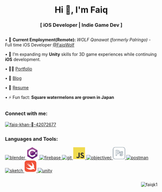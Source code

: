 

<h1 align="center">Hi 👋, I'm Faiq</h1>
<h3 align="center"> [ iOS Developer | Indie Game Dev ] </h3>

<h2 align="left"></h2>

• 💼 **Current Employment(Remote):** *WOLF Qanawat (formerly Palringo)*  - Full time iOS Developer [@FaiqWolf](https://github.com/FaiqWolf/)

• 🌱 I’m expanding my **Unity** skills for 3D game experiences while continuing **iOS** development.

• 👨‍💻 [Portfolio](http://www.faiq.co.uk)

• 📝 [Blog](http://www.faiq.co.uk/blog/)

• 📄 [Resume](http://www.faiq.co.uk/FaiqKhanCV.pdf)

• ⚡ Fun fact: **Square watermelons are grown in Japan**

<h2 align="left"></h2>

<h3 align="left">Connect with me:</h3>
<p align="left">
<a href="https://linkedin.com/in/faiq-khan--42072677" target="blank"><img align="center" src="https://raw.githubusercontent.com/rahuldkjain/github-profile-readme-generator/master/src/images/icons/Social/linked-in-alt.svg" alt="faiq-khan--42072677" height="30" width="40" /></a>
</p>

<h2 align="left"></h2>

<h3 align="left">Languages and Tools:</h3>
<p align="left"> <a href="https://www.blender.org/" target="_blank" rel="noreferrer"> <img src="https://download.blender.org/branding/community/blender_community_badge_white.svg" alt="blender" width="40" height="40"/> </a> <a href="https://www.w3schools.com/cs/" target="_blank" rel="noreferrer"> <img src="https://raw.githubusercontent.com/devicons/devicon/master/icons/csharp/csharp-original.svg" alt="csharp" width="40" height="40"/> </a> <a href="https://firebase.google.com/" target="_blank" rel="noreferrer"> <img src="https://www.vectorlogo.zone/logos/firebase/firebase-icon.svg" alt="firebase" width="40" height="40"/> </a> <a href="https://git-scm.com/" target="_blank" rel="noreferrer"> <img src="https://www.vectorlogo.zone/logos/git-scm/git-scm-icon.svg" alt="git" width="40" height="40"/> </a> <a href="https://developer.mozilla.org/en-US/docs/Web/JavaScript" target="_blank" rel="noreferrer"> <img src="https://raw.githubusercontent.com/devicons/devicon/master/icons/javascript/javascript-original.svg" alt="javascript" width="40" height="40"/> </a> <a href="https://developer.apple.com/library/archive/documentation/Cocoa/Conceptual/ProgrammingWithObjectiveC/Introduction/Introduction.html" target="_blank" rel="noreferrer"> <img src="https://www.vectorlogo.zone/logos/apple_objectivec/apple_objectivec-icon.svg" alt="objectivec" width="40" height="40"/> </a> <a href="https://www.photoshop.com/en" target="_blank" rel="noreferrer"> <img src="https://raw.githubusercontent.com/devicons/devicon/master/icons/photoshop/photoshop-line.svg" alt="photoshop" width="40" height="40"/> </a> <a href="https://postman.com" target="_blank" rel="noreferrer"> <img src="https://www.vectorlogo.zone/logos/getpostman/getpostman-icon.svg" alt="postman" width="40" height="40"/> </a> <a href="https://www.sketch.com/" target="_blank" rel="noreferrer"> <img src="https://www.vectorlogo.zone/logos/sketchapp/sketchapp-icon.svg" alt="sketch" width="40" height="40"/> </a> <a href="https://developer.apple.com/swift/" target="_blank" rel="noreferrer"> <img src="https://raw.githubusercontent.com/devicons/devicon/master/icons/swift/swift-original.svg" alt="swift" width="40" height="40"/> </a> <a href="https://unity.com/" target="_blank" rel="noreferrer"> <img src="https://www.vectorlogo.zone/logos/unity3d/unity3d-icon.svg" alt="unity" width="40" height="40"/> </a> </p>

<!---
<h2 align="left"></h2>

<p>&nbsp;<img align="center" src="https://github-readme-stats.vercel.app/api?username=faiqk1&show_icons=true&locale=en" alt="faiqk1" /></p>
--->


<h2 align="left"></h2>

<p align="right"> <img src="https://komarev.com/ghpvc/?username=faiqk1&label=Profile%20views&color=0e75b6&style=flat" alt="faiqk1" /> </p>

<!---
- 👋 Hi, I’m @FaiqK1
- 👀 I’m interested in ...
- 🌱 I’m currently learning ...
- 💞️ I’m looking to collaborate on ...
- 📫 How to reach me ...

FaiqK1/FaiqK1 is a ✨ special ✨ repository because its `README.md` (this file) appears on your GitHub profile.
You can click the Preview link to take a look at your changes.

//Not used for now:
<p align="left"> <a href="https://github.com/ryo-ma/github-profile-trophy"><img src="https://github-profile-trophy.vercel.app/?username=faiqk1" alt="faiqk1" /></a> </p>
--->
